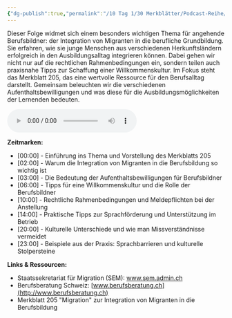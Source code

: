 ```yaml
---
{"dg-publish":true,"permalink":"/10 Tag 1/30 Merkblätter/Podcast-Reihe/Migration/"}
---
```



Dieser Folge widmet sich einem besonders wichtigen Thema für angehende Berufsbildner: der Integration von Migranten in die berufliche Grundbildung. Sie erfahren, wie sie junge Menschen aus verschiedenen Herkunftsländern erfolgreich in den Ausbildungsalltag integrieren können. Dabei gehen wir nicht nur auf die rechtlichen Rahmenbedingungen ein, sondern teilen auch praxisnahe Tipps zur Schaffung einer Willkommenskultur. Im Fokus steht das Merkblatt 205, das eine wertvolle Ressource für den Berufsalltag darstellt. Gemeinsam beleuchten wir die verschiedenen Aufenthaltsbewilligungen und was diese für die Ausbildungsmöglichkeiten der Lernenden bedeuten.

<audio controls>
    <source src="https://raw.githubusercontent.com/bbk-bbw/audio/main/podcast/BBK_MB_Migration.mp3" type="audio/mpeg">
    Your browser does not support the audio element.
</audio>

**Zeitmarken:**

- [00:00] - Einführung ins Thema und Vorstellung des Merkblatts 205
- [02:00] - Warum die Integration von Migranten in die Berufsbildung so wichtig ist
- [03:00] - Die Bedeutung der Aufenthaltsbewilligungen für Berufsbildner
- [06:00] - Tipps für eine Willkommenskultur und die Rolle der Berufsbildner
- [10:00] - Rechtliche Rahmenbedingungen und Meldepflichten bei der Anstellung
- [14:00] - Praktische Tipps zur Sprachförderung und Unterstützung im Betrieb
- [20:00] - Kulturelle Unterschiede und wie man Missverständnisse vermeidet
- [23:00] - Beispiele aus der Praxis: Sprachbarrieren und kulturelle Stolpersteine

**Links & Ressourcen:**

- Staatssekretariat für Migration (SEM): www.sem.admin.ch
- Berufsberatung Schweiz: [www.berufsberatung.ch](http://www.berufsberatung.ch)
- Merkblatt 205 "Migration" zur Integration von Migranten in die Berufsbildung